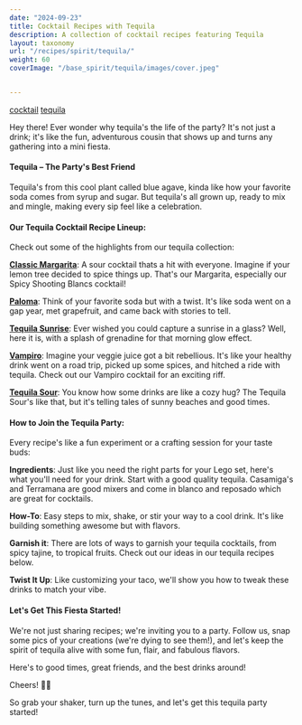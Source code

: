 ```yaml
---
date: "2024-09-23"
title: Cocktail Recipes with Tequila
description: A collection of cocktail recipes featuring Tequila
layout: taxonomy
url: "/recipes/spirit/tequila/"
weight: 60
coverImage: "/base_spirit/tequila/images/cover.jpeg"


---
```


<a href="/recipes/category/cocktail/" class="badge text-bg-primary text-decoration-none">cocktail</a> 
<a href="/recipes/spirit/tequila/" class="badge text-bg-info text-decoration-none">tequila</a> 

Hey there! Ever wonder why tequila's the life of the party? It's not just a drink; it's like the fun, adventurous cousin that shows up and turns any gathering into a mini fiesta. 

#### Tequila – The Party's Best Friend

Tequila's from this cool plant called blue agave, kinda like how your favorite soda comes from syrup and sugar. But tequila's all grown up, ready to mix and mingle, making every sip feel like a celebration.

#### Our Tequila Cocktail Recipe Lineup:

Check out some of the highlights from our tequila collection:

**[Classic Margarita](/recipes/margarita/)**: A sour cocktail thats a hit with everyone. Imagine if your lemon tree decided to spice things up. That's our Margarita, especially our Spicy Shooting Blancs cocktail!

**[Paloma](/recipes/paloma/)**: Think of your favorite soda but with a twist. It's like soda went on a gap year, met grapefruit, and came back with stories to tell.

**[Tequila Sunrise](/recipes/tequila-sunrise/)**: Ever wished you could capture a sunrise in a glass? Well, here it is, with a splash of grenadine for that morning glow effect.

**[Vampiro](/recipes/vampiro/)**: Imagine your veggie juice got a bit rebellious. It's like your healthy drink went on a road trip, picked up some spices, and hitched a ride with tequila. Check out our Vampiro cocktail for an exciting riff.

**[Tequila Sour](/recipes/tequila-sour/)**: You know how some drinks are like a cozy hug? The Tequila Sour's like that, but it's telling tales of sunny beaches and good times.

<!-- section break -->

#### How to Join the Tequila Party:

Every recipe's like a fun experiment or a crafting session for your taste buds:

**Ingredients**: Just like you need the right parts for your Lego set, here's what you'll need for your drink. Start with a good quality tequila.  Casamiga's and Terramana are good mixers and come in blanco and reposado which are great for cocktails.

**How-To**: Easy steps to mix, shake, or stir your way to a cool drink. It's like building something awesome but with flavors.

**Garnish it**: There are lots of ways to garnish your tequila cocktails, from spicy tajine, to tropical fruits.  Check out our ideas in our tequila recipes below.

**Twist It Up**: Like customizing your taco, we'll show you how to tweak these drinks to match your vibe.

#### Let's Get This Fiesta Started!

We're not just sharing recipes; we're inviting you to a party. Follow us, snap some pics of your creations (we're dying to see them!), and let's keep the spirit of tequila alive with some fun, flair, and fabulous flavors.

Here's to good times, great friends, and the best drinks around!

Cheers! 🍹✨

So grab your shaker, turn up the tunes, and let's get this tequila party started!




